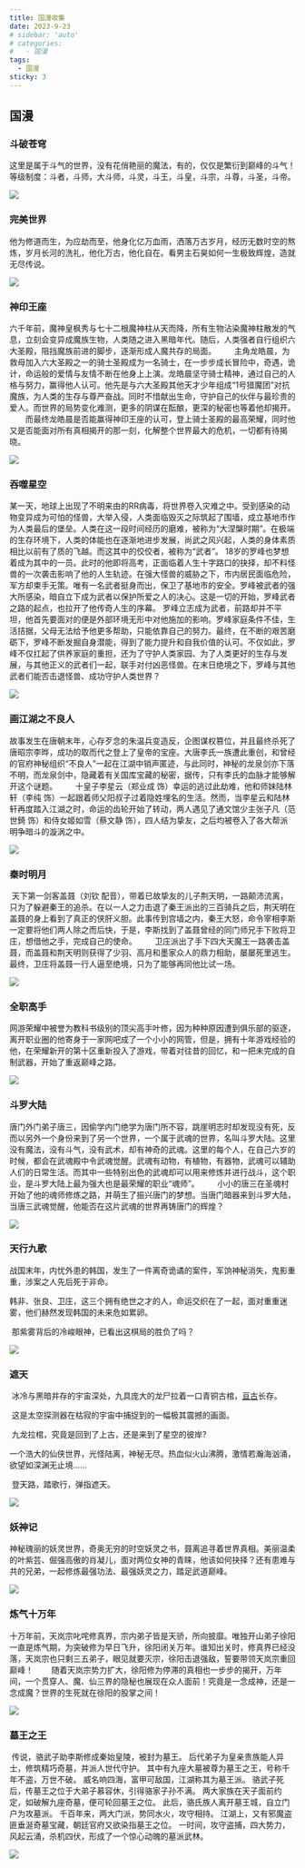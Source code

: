 ```yaml
---
title: 国漫收集
date: 2023-9-23
# sidebar: 'auto'
# categories:
#   - 国漫
tags:
  - 国漫
sticky: 3
---
```


## 国漫

### 斗破苍穹

​	这里是属于斗气的世界，没有花俏艳丽的魔法，有的，仅仅是繁衍到巅峰的斗气！
​	等级制度：斗者，斗师，大斗师，斗灵，斗王，斗皇，斗宗，斗尊，斗圣，斗帝。

![](/images/anime/dpcq.jpg)

### 完美世界

​	他为修道而生，为应劫而至，他身化亿万血雨，洒落万古岁月，经历无数时空的熬炼，岁月长河的洗礼，他化万古，他化自在。看男主石昊如何一生极致辉煌，造就无尽传说。

![](/images/anime/wmsj.jpg)

### 神印王座

​	六千年前，魔神皇枫秀与七十二根魔神柱从天而降，所有生物沾染魔神柱散发的气息，立刻会变异成魔族生物，人类随之进入黑暗年代。随后，人类强者自行组织六大圣殿，阻挡魔族前进的脚步，逐渐形成人魔共存的局面。
　　主角龙皓晨，为救母加入六大圣殿之一的骑士圣殿成为一名骑士，在一步步成长冒险中，奇遇，诡计，命运般的爱情与友情不断在他身上上演。龙皓晨坚守骑士精神，通过自己的人格与努力，赢得他人认可。他先是与六大圣殿其他天才少年组成“1号猎魔团”对抗魔族，为人类的生存与尊严奋战。同时不惜献出生命，守护自己的伙伴与最珍贵的爱人。而世界的局势变化难测，更多的阴谋在酝酿，更深的秘密也等着他却揭开。
　　而最终龙皓晨是否能赢得神印王座的认可，登上骑士圣殿的最高荣耀，同时他又是否能面对所有真相揭开的那一刻，化解整个世界最大的危机，一切都有待揭晓。

![](/images/anime/sywz.jpg)

### 吞噬星空

​	某一天，地球上出现了不明来由的RR病毒，将世界卷入灾难之中。受到感染的动物变异成为可怕的怪兽，大举入侵，人类面临毁灭之际筑起了围墙，成立基地市作为人类最后的堡垒。人类在这一段时间经历的磨难，被称为“大涅槃时期”。在极端的生存环境下，人类的体能也在逐渐地进步发展，尚武之风兴起，人类的身体素质相比以前有了质的飞越。而这其中的佼佼者，被称为“武者”。 18岁的罗峰也梦想着成为其中的一员。此时的他即将高考，正面临着人生十字路口的抉择，却不料怪兽的一次袭击影响了他的人生轨迹。在强大怪兽的威胁之下，市内居民面临危险，军方却束手无策。唯有一名武者挺身而出，保卫了基地市的安全。罗峰被武者的强大所感染，暗自立下成为武者以保护所爱之人的决心。这是一切的开始，罗峰武者之路的起点，也拉开了他传奇人生的序幕。 罗峰立志成为武者，前路却并不平坦，他首先要面对的便是外部环境无形中对他施加的影响。罗峰家庭条件不佳，生活拮据，父母无法给予他更多帮助，只能依靠自己的努力。最终，在不断的艰苦磨砺下，罗峰不断发掘自身潜能，得到了能力提升和自我价值的认可。不仅如此，罗峰不仅扛起了供养家庭的重担，还为了守护人类家园、为了人类更好的生存与发展，与其他正义的武者们一起，联手对付凶恶怪兽。在末日绝境之下，罗峰与其他武者们能否击退怪兽、成功守护人类世界？

![](/images/anime/tsxk.jpg)

### 画江湖之不良人

​	故事发生在唐朝末年，心存歹念的朱温兵变造反，企图谋权篡位，并且最终杀死了唐昭宗李晔，成功的取而代之登上了皇帝的宝座。大唐李氏一族遭此重创，和曾经的官府神秘组织“不良人”一起在江湖中销声匿迹，与此同时，神秘的龙泉剑亦下落不明，而龙泉剑中，隐藏着有关国库宝藏的秘密，据传，只有李氏的血脉才能够解开这个谜题。
　　十皇子李星云（郑业成 饰）幸运的逃过此劫难，他和师妹陆林轩（李纯 饰）一起跟着师父阳叔子过着隐姓埋名的生活。然而，当李星云和陆林轩再度踏入江湖之时，命运的齿轮开始了转动，两人遇见了通文馆少主张子凡（范世錡 饰）和侍女姬如雪（蔡文静 饰），四人结为挚友，之后均被卷入了各大帮派明争暗斗的漩涡之中。

![](/images/anime/hjhzblr.jpg)

### 秦时明月

​	天下第一剑客盖聂（刘钦 配音），带着已故挚友的儿子荆天明，一路颠沛流离，只为了躲避秦王的追杀。在以一人之力击退了秦王派出的三百骑兵之后，荆天明在盖聂的身上看到了真正的侠肝义胆。此事传到宫墙之内，秦王大怒，命令宰相李斯一定要将他们两人除之而后快，于是，李斯找到了盖聂曾经的同门师兄手下败将卫庄，想借他之手，完成自己的使命。
　　卫庄派出了手下四大天魔王一路袭击盖聂，而盖聂和荆天明则获得了少羽、高月和墨家众人的鼎力相助，屡屡死里逃生。最终，卫庄将盖聂一行人逼至绝境，只为了能够再同他比试一场。

![](/images/anime/qsmy.jpg)

### 全职高手

​	网游荣耀中被誉为教科书级别的顶尖高手叶修，因为种种原因遭到俱乐部的驱逐，离开职业圈的他寄身于一家网吧成了一个小小的网管，但是，拥有十年游戏经验的他，在荣耀新开的第十区重新投入了游戏，带着对往昔的回忆，和一把未完成的自制武器，开始了重返巅峰之路。

![](/images/anime/qzgs.jpg)

### 斗罗大陆

​	唐门外门弟子唐三，因偷学内门绝学为唐门所不容，跳崖明志时却发现没有死，反而以另外一个身份来到了另一个世界，一个属于武魂的世界，名叫斗罗大陆。这里没有魔法，没有斗气，没有武术，却有神奇的武魂。这里的每个人，在自己六岁的时候，都会在武魂殿中令武魂觉醒。武魂有动物，有植物，有器物，武魂可以辅助人们的日常生活。而其中一些特别出色的武魂却可以用来修炼并进行战斗，这个职业，是斗罗大陆上最为强大也是最荣耀的职业“魂师”。
　　小小的唐三在圣魂村开始了他的魂师修炼之路，并萌生了振兴唐门的梦想。当唐门暗器来到斗罗大陆，当唐三武魂觉醒，他能否在这片武魂的世界再铸唐门的辉煌？

![](/images/anime/dldl.jpg)

### 天行九歌

​	战国末年，内忧外患的韩国，发生了一件离奇诡谲的案件，军饷神秘消失，鬼影重重，涉案之人先后死于非命。

​	韩非、张良、卫庄，这三个拥有绝世之才的人，命运交织在了一起，面对重重迷雾，他们赫然发现韩国的未来危如累卵。

​	那紫雾背后的冷峻眼神，已看出这棋局的胜负了吗？

![](/images/anime/txjg.jpg)

### 遮天

​	冰冷与黑暗并存的宇宙深处，九具庞大的龙尸拉着一口青铜古棺，[亘古](https://baike.baidu.com/item/亘古/5942542?fromModule=lemma_inlink)长存。

​	这是太空探测器在枯寂的宇宙中捕捉到的一幅极其震撼的画面。

​	九龙拉棺，究竟是回到了上古，还是来到了星空的彼岸?

​	一个浩大的仙侠世界，光怪陆离，神秘无尽。热血似火山沸腾，激情若瀚海汹涌，欲望如深渊无止境……

​	登天路，踏歌行，弹指遮天。

![](/images/anime/zt.jpg)

###  妖神记

​	神秘瑰丽的妖灵世界，奇奥无穷的时空妖灵之书，聂离追寻着世界真相。美丽温柔的叶紫芸、倔强高傲的肖凝儿，面对两位女神的青睐，他该如何抉择？还有患难与共的兄弟，一起修炼最强功法、最强妖灵之力，踏足武道巅峰。

![](/images/anime/ysj.jpg)

### 炼气十万年

​	十万年前，天岚宗叱咤修真界，宗内弟子皆是天骄，所向披靡。唯独开山弟子徐阳一直是炼气期，为突破修为早日飞升，徐阳闭关万年。谁知出关时，修真界已经没落，天岚宗也只剩三五弟子，眼见就要灭宗，徐阳击退强敌，誓要带领天岚宗重回巅峰！
　　随着天岚宗势力扩大，徐阳修为停滞的真相也一步步的揭开，万年间，一个贯穿人、魔、仙三界的隐秘也展现在众人面前！究竟是一念成神，还是一念成魔？世界的生死就在徐阳的股掌之间！

![](/images/anime/lqswn.jpg)

### 墓王之王

​	传说，骆武子助李斯修成秦始皇陵，被封为墓王。
​	后代弟子为皇亲贵族能人异士，修筑精巧奇墓，并派人世代守护。
​	其中有九座大墓被尊为墓王之王，号称千年不盗，万世不破。
​	威名响四海，富甲可敌国，江湖称其为墓王派。
​	骆武子死后，传墓王之位于大弟子慕容休，引得骆家子孙不满。
​	两大家族在天子面前约定，如破解九座奇墓，便可轮回墓王之位。
​	此后，骆氏族人离开墓王城，自立门户为攻墓派。
​	千百年来，两大门派，势同水火，攻守相持。
​	江湖上，又有邪魔盗匪垂涎奇墓宝藏，朝廷官府又欲染指墓王之位。
​	一时间，攻守盗捕，四大势力，风起云涌，杀机四伏，形成了一个惊心动魄的墓派武林。

![](/images/anime/mwzw.jpg)
